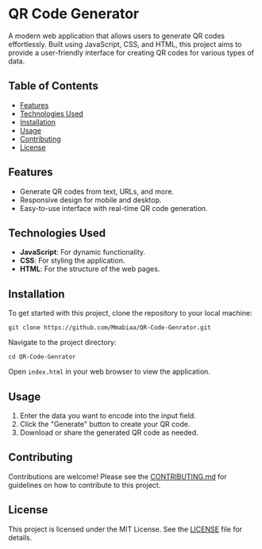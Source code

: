 # QR Code Generator

A modern web application that allows users to generate QR codes effortlessly. Built using JavaScript, CSS, and HTML, this project aims to provide a user-friendly interface for creating QR codes for various types of data.

## Table of Contents
- [Features](#features)
- [Technologies Used](#technologies-used)
- [Installation](#installation)
- [Usage](#usage)
- [Contributing](#contributing)
- [License](#license)

## Features
- Generate QR codes from text, URLs, and more.
- Responsive design for mobile and desktop.
- Easy-to-use interface with real-time QR code generation.

## Technologies Used
- **JavaScript**: For dynamic functionality.
- **CSS**: For styling the application.
- **HTML**: For the structure of the web pages.

## Installation
To get started with this project, clone the repository to your local machine:

`git clone https://github.com/Mmabiaa/QR-Code-Genrator.git`


Navigate to the project directory:

`cd QR-Code-Genrator`


Open `index.html` in your web browser to view the application.

## Usage
1. Enter the data you want to encode into the input field.
2. Click the "Generate" button to create your QR code.
3. Download or share the generated QR code as needed.

## Contributing
Contributions are welcome! Please see the [CONTRIBUTING.md](CONTRIBUTING.md) for guidelines on how to contribute to this project.

## License
This project is licensed under the MIT License. See the [LICENSE](LINCENSE.md) file for details.
